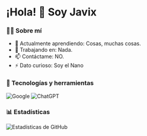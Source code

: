# ¡Hola! 👋 Soy Javix

### 👨‍💻 Sobre mí
- 🌱 Actualmente aprendiendo: Cosas, muchas cosas.
- 🔭 Trabajando en: Nada.
- 📫 Contáctame: NO.
- ⚡ Dato curioso: Soy el Nano

### 🚀 Tecnologías y herramientas
![Google](https://img.shields.io/badge/google-4285F4?style=for-the-badge&logo=google&logoColor=white) ![ChatGPT](https://img.shields.io/badge/chatGPT-74aa9c?style=for-the-badge&logo=openai&logoColor=white)

### 📊 Estadísticas
![Estadísticas de GitHub](https://github-readme-stats.vercel.app/api?username=javixdero&show_icons=true&theme=radical)
